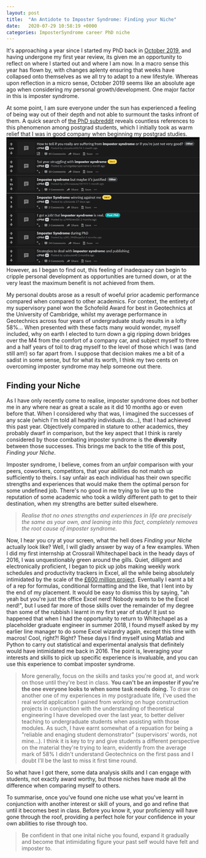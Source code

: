 ```yaml
---
layout: post
title:  "An Antidote to Imposter Syndrome: Finding your Niche"
date:   2020-07-29 10:58:19 +0000
categories: ImposterSyndrome career PhD niche
---
```

It's approaching a year since I started my PhD back in [October 2019][October 2019], and having undergone my first year review, its given me an opportunity to reflect on where I started out and where I am now.
In a macro sense this year has flown by, with changes aplenty ensuring that weeks have collapsed onto themselves as we all try to adapt to a new lifestyle. 
Whereas upon reflection in a micro sense, October 2019 seems like an absolute age ago when considering my personal growth/development.
One major factor in this is imposter syndrome. 

At some point, I am sure everyone under the sun has experienced a feeling of being way out of their depth and not able to surmount the tasks infront of them. 
A quick search of [the PhD subreddit](reddit.com/r/phd) reveals countless references to this phenomenon among postgrad students, which I initially took as warm relief that I was in good company when beginning my postgrad studies.
![The depths of dispare on the PhD subreddit](/images/ImposterSyndrome/ImposterSyndromeRedditSearch.png "The depths of dispare on the PhD subreddit")
However, as I began to find out, this feeling of inadequacy can begin to cripple personal development as opportunities are turned down, or at the very least the maximum benefit is not achieved from them.

My personal doubts arose as a result of woeful prior academic performance compared when compared to other academics.
For context, the entirety of my supervisory panel won the Schofeild Award for best in Geotechnics at the University of Cambridge, whilst my average performance in Geotechnics across four years of undergraduate study results in a lofty 58%...
When presented with these facts many would wonder, myself included, why on earth I elected to turn down a gig ripping down bridges over the M4 from the comfort of a company car, and subject myself to three and a half years of toil to drag myself to the level of those which I was (and still am!) so far apart from.
I suppose that decision makes me a bit of a sadist in some sense, but for what its worth, I think my two cents on overcoming imposter syndrome may help someone out there.

## Finding your Niche
As I have only recently come to realise, imposter syndrome does not bother me in any where near as great a scale as it did 10 months ago or even before that.
When I considered why that was, I imagined the successes of any scale (which I'm told all heathly individuals do...), that I had achieved this past year. 
Objectively compared in stature to other academics, they probably dwarf in comparison, but the key aspect that I think is rarely considered by those combating imposter syndrome is the **diversity** between those successes. 
This brings me back to the title of this post, _Finding your Niche_.

Imposter syndrome, I believe, comes from an _unfair_ comparison with your peers, coworkers, competitors, that your abilities do not match up sufficiently to theirs. 
I say unfair as each individual has their own specific strengths and experiences that would make them the optimal person for some undefined job. 
There's no good in me trying to live up to the reputation of some academic who took a wildly different path to get to their destination, when my strengths are better suited elsewhere.
> _Realise that no ones strengths and experiences in life are precisely the same as your own, and leaning into this fact, completely removes the root cause of imposter syndrome._

Now, I hear you cry at your screen, what the hell does _Finding your Niche_ actually look like?
Well, I will gladly answer by way of a few examples.
When I did my first internship at Crossrail Whitechapel back in the heady days of 2016, I was unquestionably green around the gills.
Quiet, dilligent and electronically proficient, I began to pick up jobs making weekly work schedules and productivity trackers in Excel, all the while being absolutely intimidated by the scale of the [£600 million project][crossrail]. 
Eventually I earnt a bit of a rep for formulas, conditional formatting and the like, that I lent into by the end of my placement.
It would be easy to dismiss this by saying, "ah yeah but you're just the office Excel nerd! Nobody wants to be the Excel nerd!", but I used far more of those skills over the remainder of my degree than some of the rubbish I learnt in my first year of study!
It just so happened that when I had the opportunity to return to Whitechapel as a placeholder graduate engineer in summer 2018, I found myself asked by my earlier line manager to do some Excel wizardry again, except this time with macros! Cool, right?! Right?
These days I find myself using Matlab and Python to carry out statistical and experimental analysis that definitely would have intimidated me back in 2016.
The point is, leveraging your interests and skills to pick up specific experience is invaluable, and you can use this experience to combat imposter syndrome.
> More generally, focus on the skills and tasks you're good at, and work on those until they're best in class.
> **You can't be an imposter if you're the one everyone looks to when some task needs doing.**
To draw on another one of my experiences in my postgraduate life, I've used the real world application I gained from working on huge construction projects in conjunction with the understanding of theoretical engineering I have developed over the last year, to better deliver teaching to undergraduate students when assisting with those modules. 
As such, I have earnt somewhat of a repuation for being a "reliable and enaging student demonstrator" (supervisors' words, not mine...).
I think it is key to try and give students a different perspective on the material they're trying to learn, evidently from the average mark of 58% I didn't understand Geotechnics on the first pass and I doubt I'll be the last to miss it first time round.

So what have I got there, some data analysis skills and I can engage with students, not exactly award worthy, but those niches have made all the difference when comparing myself to others.

To summarise, once you've found one niche use what you've learnt in conjunction with another interest or skill of yours, and go and refine that until it becomes best in class. 
Before you know it, your proficiency will have gone through the roof, providing a perfect hole for your confidence in your own abilities to rise through too.
> Be confident in that one inital niche you found, expand it gradually and become that intimidating figure your past self would have felt and imposter to.

[crossrail]: https://www.standard.co.uk/news/transport/crossrail-station-costs-soar-by-six-times-as-contract-hitches-hit-1bn-a4133656.html
[October 2019]: pettey.co.uk/About.html